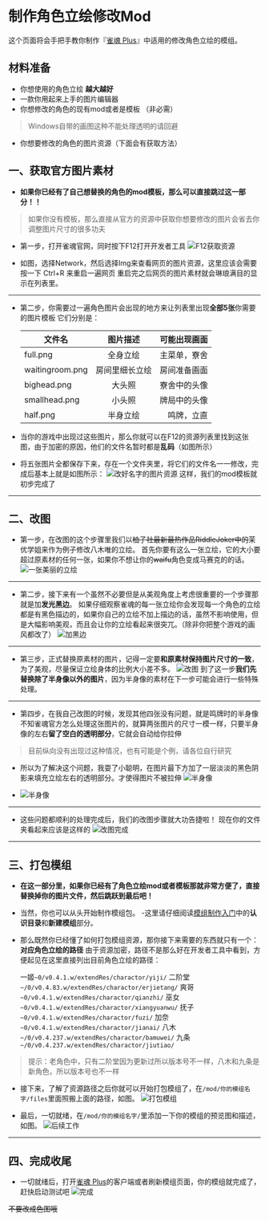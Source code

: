 # 制作角色立绘修改Mod

这个页面将会手把手教你制作『[雀魂 Plus](https://github.com/MajsoulPlus/majsoul-plus)』中适用的修改角色立绘的模组。

## 材料准备

- 你想使用的角色立绘 **越大越好**
- 一款你用起来上手的图片编辑器
- 你想修改的角色的现有mod或者是模板 （非必需）
>Windows自带的画图这种不能处理透明的请回避
- 你想要修改的角色的图片资源（下面会有获取方法）

## 一、获取官方图片素材
- **如果你已经有了自己想替换的角色的mod模板，那么可以直接跳过这一部分！！**

> 如果你没有模板，那么直接从官方的资源中获取你想要修改的图片会省去你调整图片尺寸的很多功夫
- 第一步，打开雀魂官网，同时按下F12打开开发者工具
![F12获取资源](https://github.com/40chyan/majsoul-plus-wiki/blob/master/imagemod_pics/1.png?raw=true)

- 如图，选择Network，然后选择Img来查看网页的图片资源，这里应该会需要按一下 Ctrl+R 来重启一遍网页
重启完之后网页的图片素材就会琳琅满目的显示在列表里。
---
- 第二步，你需要过一遍角色图片会出现的地方来让列表里出现**全部5张**你需要的图片模板
它们分别是：

     文件名|图片描述|可能出现画面
     --|:--:|--:
    full.png|全身立绘|主菜单，寮舍
    waitingroom.png|房间里细长立绘|房间准备画面
    bighead.png|大头照|寮舍中的头像
    smallhead.png|小头照|牌局中的头像
    half.png|半身立绘|鸣牌，立直
    
- 当你的游戏中出现过这些图片，那么你就可以在F12的资源列表里找到这张图，由于加密的原因，他们的文件名暂时都是**乱码**（如图所示）
- 将五张图片全都保存下来，存在一个文件夹里，将它们的文件名一一修改，完成后基本上就是如图所示：
![改好名字的图片资源](https://github.com/40chyan/majsoul-plus-wiki/blob/master/imagemod_pics/2.png?raw=true)
     这样，我们的mod模板就初步完成了
---

## 二、改图
- 第一步，在改图的这个步骤里我们以~~柚子社最新最热作品RiddleJoker中的~~茉优学姐来作为例子修改八木唯的立绘。
首先你要有这么一张立绘，它的大小要超过原素材的任何一张，如果你不想让你的~~waifu~~角色变成马赛克的的话。
![一张美丽的立绘](https://github.com/40chyan/majsoul-plus-wiki/blob/master/imagemod_pics/3.png?raw=true)
---
- 第二步，接下来有一个虽然不必要但是从美观角度上考虑很重要的一个步骤那就是加**发光黑边**。
   如果仔细观察雀魂的每一张立绘你会发现每一个角色的立绘都是有黑色描边的，如果你自己的立绘不加上描边的话，虽然不影响使用，但是大幅影响美观，而且会让你的立绘看起来很突兀。（除非你把整个游戏的画风都改了）
![加黑边](https://github.com/40chyan/majsoul-plus-wiki/blob/master/imagemod_pics/4.png?raw=true)
---

- 第三步，正式替换原素材的图片，记得一定要**和原素材保持图片尺寸的一致**，为了美观，尽量保证立绘身体的比例大小差不多。
![改图](https://github.com/40chyan/majsoul-plus-wiki/blob/master/imagemod_pics/5.png?raw=true)
  到了这一步**我们先替换除了半身像以外的图片**，因为半身像的素材在下一步可能会进行一些特殊处理。
---

- 第四步，在我自己改图的时候，发现其他四张没有问题，就是鸣牌时的半身像
不知雀魂官方怎么处理这张图片的，就算两张图片的尺寸一模一样，只要半身像的左右**留了空白的透明部分**，它就会自动给你拉伸
> 目前纵向没有出现过这种情况，也有可能是个例，请各位自行研究
- 所以为了解决这个问题，我耍了小聪明，在图片最下方加了一层淡淡的黑色阴影来填充立绘左右的透明部分。才使得图片不被拉伸
 ![半身像](https://github.com/40chyan/majsoul-plus-wiki/blob/master/imagemod_pics/6.png?raw=true)

- ![半身像](https://github.com/40chyan/majsoul-plus-wiki/blob/master/imagemod_pics/7.png?raw=true)
---
- 这些问题都顺利的处理完成后，我们的改图步骤就大功告捷啦！
现在你的文件夹看起来应该是这样的
![改图完成](https://github.com/40chyan/majsoul-plus-wiki/blob/master/imagemod_pics/8.png?raw=true)
---

## 三、打包模组
- **在这一部分里，如果你已经有了角色立绘mod或者模板那就非常方便了，直接替换掉你的图片文件，然后跳跃到最后吧！**

- 当然，你也可以从头开始制作模组包。
-这里请仔细阅读[模组制作入门](https://github.com/MajsoulPlus/majsoul-plus-wiki/blob/master/CourseMod.md)中的**认识目录**和**新建模组**部分。

- 那么既然你已经懂了如何打包模组资源，那你接下来需要的东西就只有一个：**对应角色立绘的路径**
由于资源加密，路径不是那么好在开发者工具中看到，方便起见在这里直接列出目前角色立绘的路径：

   一姬`~0/v0.4.1.w/extendRes/charactor/yiji/`
二阶堂`~/0/v0.4.83.w/extendRes/charactor/erjietang/`
爽哥`~0/v0.4.1.w/extendRes/charactor/qianzhi/`
巫女`~0/v0.4.1.w/extendRes/charactor/xiangyuanwu/`
抚子`~0/v0.4.1.w/extendRes/charactor/fuzi/`
加奈`~0/v0.4.1.w/extendRes/charactor/jianai/`
八木`~/0/v0.4.237.w/extendRes/charactor/bamuwei/`
九条`~/0/v0.4.237.w/extendRes/charactor/jiutiao/`
> 提示：老角色中，只有二阶堂因为更新过所以版本号不一样，八木和九条是新角色，所以版本号也不一样

- 接下来，了解了资源路径之后你就可以开始打包模组了，在`/mod/你的模组名字/files`里面照搬上面的路径，如图。
![打包模组](https://github.com/40chyan/majsoul-plus-wiki/blob/master/imagemod_pics/9.png?raw=true)

-  最后，一切就绪，在`/mod/你的模组名字/`里添加一下你的模组的预览图和描述，如图。
![后续工作](https://github.com/40chyan/majsoul-plus-wiki/blob/master/imagemod_pics/10.png?raw=true)
---
## 四、完成收尾
- 一切就绪后，打开[雀魂 Plus](https://github.com/MajsoulPlus/majsoul-plus)的客户端或者刷新模组页面，你的模组就完成了，赶快启动测试吧
 ![完成](https://github.com/40chyan/majsoul-plus-wiki/blob/master/imagemod_pics/11.png?raw=true)

~~不要改成色图哦~~

